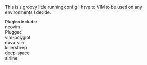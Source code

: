 This is a groovy little running config I have to VIM to be used on any environments I decide. 

Plugins include: \
neovim \
Plugged \
vim-polyglot \
nova-vim \
killersheep \
deep-space \
airline
